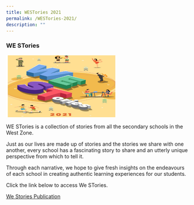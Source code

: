 ```yaml
---
title: WESTories 2021
permalink: /WESTories-2021/
description: ""
---
```

### WE STories 

<img src="/images/westories.png" style="width:60%">

WE STories is a collection of stories from all the secondary schools in the West Zone. 

Just as our lives are made up of stories and the stories we share with one another, every school has a fascinating story to share and an utterly unique perspective from which to tell it. 

Through each narrative, we hope to give fresh insights on the endeavours of each school in creating authentic learning experiences for our students.

Click the link below to access We STories.

[We Stories Publication](https://go.gov.sg/westories-official)